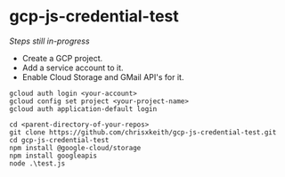 # gcp-js-credential-test
*Steps still in-progress*
- Create a GCP project.
- Add a service account to it.
- Enable Cloud Storage and GMail API's for it.
```
gcloud auth login <your-account>
gcloud config set project <your-project-name>
gcloud auth application-default login

cd <parent-directory-of-your-repos>
git clone https://github.com/chrisxkeith/gcp-js-credential-test.git
cd gcp-js-credential-test
npm install @google-cloud/storage
npm install googleapis
node .\test.js
```
